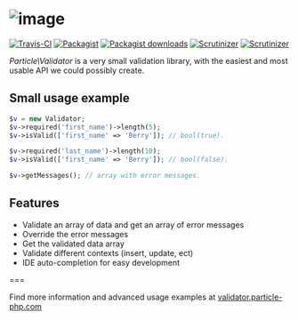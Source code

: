 ![image](https://cloud.githubusercontent.com/assets/6495166/7207286/8b48105e-e538-11e4-9dfa-97c7fb2398aa.png)
===

[![Travis-CI](https://img.shields.io/travis/particle-php/Validator/master.svg)](https://travis-ci.org/particle-php/Validator)
[![Packagist](https://img.shields.io/packagist/v/particle/validator.svg)](https://packagist.org/packages/particle/validator)
[![Packagist downloads](https://img.shields.io/packagist/dt/particle/validator.svg)](https://packagist.org/packages/particle/validator)
[![Scrutinizer](https://img.shields.io/scrutinizer/g/particle-php/Validator.svg)](https://scrutinizer-ci.com/g/particle-php/Validator/?branch=master)
[![Scrutinizer](https://img.shields.io/scrutinizer/coverage/g/particle-php/Validator/master.svg)](https://scrutinizer-ci.com/g/particle-php/Validator/?branch=master)

*Particle\Validator* is a very small validation library, with the easiest and most usable API we could possibly create.

## Small usage example

```php
$v = new Validator;
$v->required('first_name')->length(5);
$v->isValid(['first_name' => 'Berry']); // bool(true).

$v->required('last_name')->length(10);
$v->isValid(['first_name' => 'Berry']); // bool(false).

$v->getMessages(); // array with error messages.
```

## Features

* Validate an array of data and get an array of error messages
* Override the error messages
* Get the validated data array
* Validate different contexts (insert, update, ect)
* IDE auto-completion for easy development

===

Find more information and advanced usage examples at [validator.particle-php.com](http://validator.particle-php.com)
